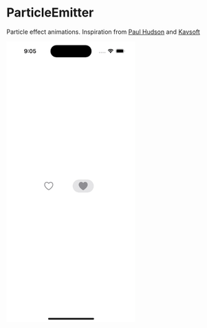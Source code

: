 # ParticleEmitter
Particle effect animations. Inspiration from [Paul Hudson](https://www.hackingwithswift.com/store/pro-swiftui) and [Kavsoft](https://www.youtube.com/watch?v=sLdQdOtpf7A)

<img src="https://raw.githubusercontent.com/Elichartnett/ParticleEmitter/main/1.gif" alt="1" width="300"/>
